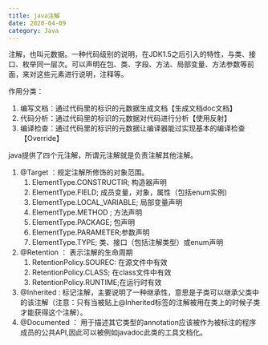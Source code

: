 ```yaml
---
title: java注解
date: 2020-04-09
category: Java  
---
```


注解，也叫元数据。一种代码级别的说明，在JDK1.5之后引入的特性，与类、接口、枚举同一层次。可以声明在包、类、字段、方法、局部变量、方法参数等前面，来对这些元素进行说明，注释等。

作用分类：  
1. 编写文档：通过代码里的标识的元数据生成文档【生成文档doc文档】  
2. 代码分析：通过代码里的标识的元数据对代码进行分析【使用反射】  
3. 编译检查：通过代码里的标识的元数据让编译器能过实现基本的编译检查【Override】

java提供了四个元注解，所谓元注解就是负责注解其他注解。

1. @Target ：规定注解所修饰的对象范围。  
    1. ElementType.CONSTRUCTIR;    构造器声明  
    2. ElementType.FIELD;     成员变量，对象，属性（包括enum实例) 
    3. ElementType.LOCAL_VARIABLE;    局部变量声明  
    4. ElementType.METHOD ; 方法声明  
    5. ElementType.PACKAGE; 包声明  
    6. ElementType.PARAMETER;参数声明  
    7. ElementType.TYPE; 类、接口（包括注解类型）或enum声明  
2. @Retention ： 表示注解的生命周期  
   1. RetentionPolicy.SOUREC: 在源文件中有效  
   2. RetentionPolicy.CLASS; 在class文件中有效  
   3. RetentionPolicy.RUNTIME;在运行时有效  
3. @Inherited : 标记注解，主要说明了一种继承性，意思是子类可以继承父类中的该注解（注意：只有当被贴上@Inherited标签的注解被用在类上的时候子类才能获得这个注解）。  
4. @Documented ： 用于描述其它类型的annotation应该被作为被标注的程序成员的公共API,因此可以被例如javadoc此类的工具文档化。